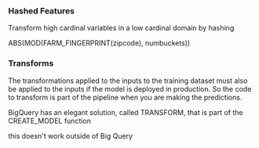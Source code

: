 
### Hashed Features

Transform high cardinal variables in a low cardinal domain by hashing

ABS(MOD(FARM_FINGERPRINT(zipcode), numbuckets))

### Transforms

The transformations applied to the inputs to the training dataset must also be applied to the inputs if the model is deployed in production. So the code to transform is part of the pipeline when you are making the predictions.

BigQuery has an elegant solution, called TRANSFORM, that is part of the CREATE_MODEL function

this doesn't work outside of Big Query


